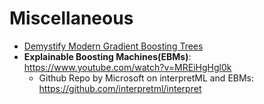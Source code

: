 # Miscellaneous
- [Demystify Modern Gradient Boosting Trees](https://everdark.github.io/k9/notebooks/ml/gradient_boosting/gbt.nb.html)
- **Explainable Boosting Machines(EBMs)**: https://www.youtube.com/watch?v=MREiHgHgl0k
  - Github Repo by Microsoft on interpretML and EBMs: https://github.com/interpretml/interpret
